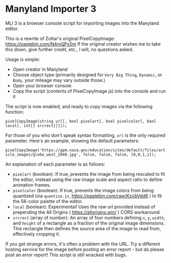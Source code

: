 # Manyland Importer 3
MLI 3 is a browser console script for importing images into the Manyland editor.

This is a rewrite of Zoltar's original PixelCopyImage: https://pastebin.com/N4mQPx5m
If the original creator wishes me to take this down, give further credit, etc., I will, no questions asked.

Usage is simple:
  - Open creator in Manyland
  - Choose object type (primarily designed for `Very Big Thing`, `Dynamic`, or `Body`, your mileage may vary outside those.)
  - Open your browser console
  - Copy the script (contents of PixelCopyImage.js) into the console and run it

The script is now enabled, and ready to copy images via the following function:

`pixelCopyImage(string url[, bool pixelart[, bool pixelcolor[, bool local[, int[] srcrect]]]]);`

For those of you who don't speak syntax formatting, `url` is the only required parameter. Here's an example, showing the default parameters:

`pixelCopyImage('https://gpm.nasa.gov/education/sites/default/files/article_images/globe_west_2048.jpg', false, false, false, [0,0,1,1]);`

An explanation of each parameter is as follows:
  - `pixelart` (boolean): If true, prevents the image from being rescaled to fit the editor, instead using the raw image scale and aspect ratio to define animation frames.
  - `pixelcolor` (boolean): If true, prevents the image colors from being quantized (via `quantize.js`, https://pastebin.com/raw/KzvbVdd6 ) to fit the 56-color palette of the editor.
  - `local` (boolean): Experimental! Uses the *raw* url provided instead of prepending the All Origins ( https://allorigins.win/ ) CORS workaround.
  - `srcrect` (array of number): An array of four numbers defining `x`, `y`, `width`, and `height` of a rectangle as a fraction of the original image dimensions. This rectangle then defines the source area of the image to read from, effectively cropping it.

If you get strange errors, it's often a problem with the URL. Try a different hosting service for the image before posting an error report - but do please post an error report! This script is still wracked with bugs.
